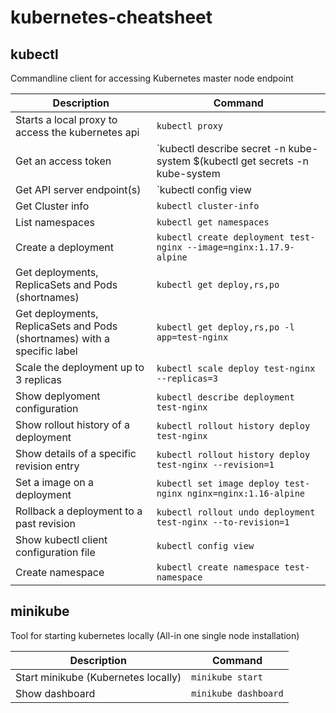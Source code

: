 # kubernetes-cheatsheet

## kubectl
Commandline client for accessing Kubernetes master node endpoint

| Description        | Command  |
| ------------- |-------------|
| Starts a local proxy to access the kubernetes api | `kubectl proxy` |
| Get an access token | `kubectl describe secret -n kube-system $(kubectl get secrets -n kube-system | grep default  cut -f1 -d ' ') | grep -E '^token' | cut -f2 -d':' | tr -d '\t' | tr -d " "`|
| Get API server endpoint(s) | `kubectl config view | grep https | cut -f 2- -d ":" | tr -d " "`|
| Get Cluster info | `kubectl cluster-info`
| List namespaces | `kubectl get namespaces`
| Create a deployment | `kubectl create deployment test-nginx --image=nginx:1.17.9-alpine`
| Get deployments, ReplicaSets and Pods (shortnames)| `kubectl get deploy,rs,po`
| Get deployments, ReplicaSets and Pods (shortnames) with a specific label | `kubectl get deploy,rs,po -l app=test-nginx`
| Scale the deployment up to 3 replicas| `kubectl scale deploy test-nginx --replicas=3`
| Show deplyoment configuration| `kubectl describe deployment test-nginx`
| Show rollout history of a deployment | `kubectl rollout history deploy test-nginx`
| Show details of a specific revision entry| `kubectl rollout history deploy test-nginx --revision=1`
| Set a image on a deployment|`kubectl set image deploy test-nginx nginx=nginx:1.16-alpine`
| Rollback a deployment to a past revision| `kubectl rollout undo deployment test-nginx --to-revision=1`
| Show kubectl client configuration file| `kubectl config view`
| Create namespace| `kubectl create namespace test-namespace`


## minikube

Tool for starting kubernetes locally (All-in one single node installation)

| Description        | Command  |
| ------------- |-------------|
| Start minikube (Kubernetes locally) | `minikube start` |
| Show dashboard |`minikube dashboard`|

